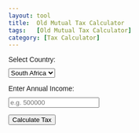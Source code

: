 ```yaml
---
layout: tool
title:  Old Mutual Tax Calculator
tags:   [Old Mutual Tax Calculator]
category: [Tax Calculator]
---
```


  <style>
    body {
      font-family: Arial, sans-serif;
      max-width: 500px;
      margin: auto;
      padding: 20px;
    }
    label, select, input {
      display: block;
      margin-bottom: 10px;
    }
    .result {
      margin-top: 20px;
      font-weight: bold;
    }
  </style>
  <label for="country">Select Country:</label>
  <select id="country">
    <option value="za">South Africa</option>
    <option value="na">Namibia</option>
    <option value="zw">Zimbabwe</option>
  </select>
  
  <label for="income">Enter Annual Income:</label>
  <input type="number" id="income" placeholder="e.g. 500000" />

  <button onclick="calculateTax()">Calculate Tax</button>
  
  <div class="result" id="result"></div>
<script>
    function calculateTax() {
  const income = parseFloat(document.getElementById("income").value);
  const country = document.getElementById("country").value;
  const resultEl = document.getElementById("result");
  if (isNaN(income) || income < 0) {
    resultEl.textContent = "Please enter a valid income.";
    return;
  }
  let tax = 0;
  switch (country) {
    case "za": // South Africa (Simplified example)
      tax = income <= 226000 ? 0 : income * 0.18;
      break;
    case "na": // Namibia (Simplified example)
      tax = income <= 50000 ? 0 : income * 0.20;
      break;
    case "zw": // Zimbabwe (Simplified example)
      tax = income <= 120000 ? 0 : income * 0.25;
      break;
    default:
      resultEl.textContent = "Country not supported.";
      return;
  }
  resultEl.textContent = `Estimated Tax: ${tax.toLocaleString('en-ZA', { style: 'currency', currency: 'ZAR' })}`;
}
</script>

